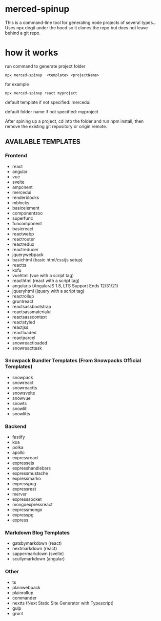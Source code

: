 # merced-spinup

This is a command-line tool for generating node projects of several types...
Uses npx degit under the hood so it clones the repo but does not leave behind a git repo.

# how it works

run command to generate project folder

```
npx merced-spinup  <template> <projectName>
```

for example

```
npx merced-spinup react myproject
```

default template if not specified: mercedui

default folder name if not specified: myproject

After spining up a project, cd into the folder and run npm install, then remove the existing git repository or origin remote.

## AVAILABLE TEMPLATES

### Frontend

- react
- angular
- vue
- svelte
- amponent
- mercedui
- renderblocks
- mblocks
- basicelement
- componentzoo
- superfunc
- funcomponent
- basicreact
- reactwebp
- reactrouter
- reactredux
- reactreducer
- jquerywebpack
- basichtml (basic html/css/js setup)
- reactts
- kofu
- vuehtml (vue with a script tag)
- reacthtml (react with a script tag)
- angularjs (AngularJS 1.8, LTS Support Ends 12/31/21)
- jqueryhtml (jquery with a script tag)
- reactrollup
- gruntreact
- reactsassbootstrap
- reactsassmaterialui
- reactsasscontext
- reactstyled
- reactjss
- reactloaded
- reactparcel
- snowreactloaded
- snowreacttask

### Snowpack Bundler Templates (From Snowpacks Official Templates)

- snowpack
- snowreact
- snowreactts
- snowsvelte
- snowvue
- snowts
- snowlit
- snowlitts

### Backend

- fastify
- koa
- polka
- apollo
- expressreact
- expressejs
- expresshandlebars
- expressmustache
- expressmarko
- expresspug
- expressrest
- merver
- expresssocket
- mongoexpressreact
- expressmongo
- expresspg
- express

### Markdown Blog Templates
- gatsbymarkdown (react)
- nextmarkdown (react)
- sappermarkdown (svelte)
- scullymarkdown (angular)

### Other

- ts
- plainwebpack
- plainrollup
- commander
- nextts (Next Static Site Generator with Typescript)
- gulp
- grunt
